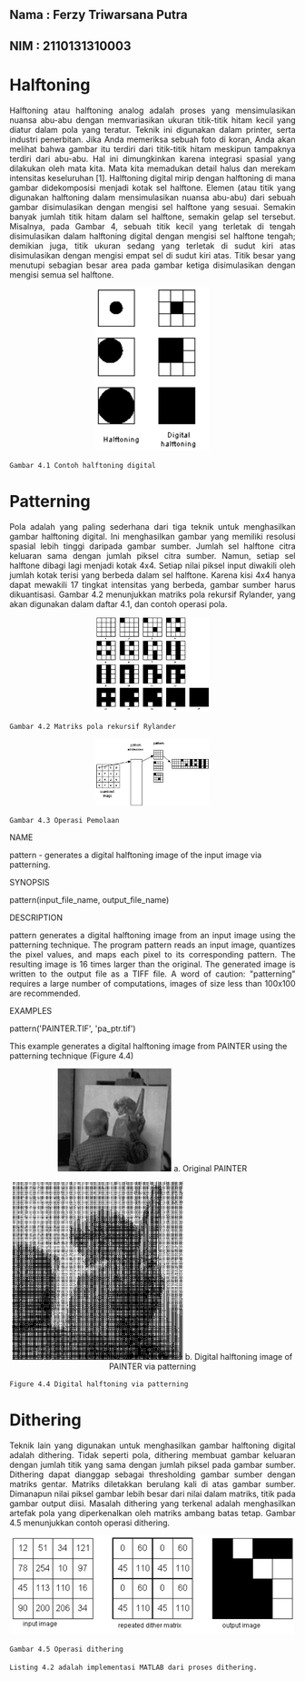 ## Nama : Ferzy Triwarsana Putra
## NIM : 2110131310003

# Halftoning
<p align="justify">Halftoning atau halftoning analog adalah proses yang mensimulasikan nuansa abu-abu dengan memvariasikan ukuran titik-titik hitam kecil yang diatur dalam pola yang teratur. Teknik ini digunakan dalam printer, serta industri penerbitan. Jika Anda memeriksa sebuah foto di koran, Anda akan melihat bahwa gambar itu terdiri dari titik-titik hitam meskipun tampaknya terdiri dari abu-abu. Hal ini dimungkinkan karena integrasi spasial yang dilakukan oleh mata kita. Mata kita memadukan detail halus dan merekam intensitas keseluruhan [1]. Halftoning digital mirip dengan halftoning di mana gambar didekomposisi menjadi kotak sel halftone. Elemen (atau titik yang digunakan halftoning dalam mensimulasikan nuansa abu-abu) dari sebuah gambar disimulasikan dengan mengisi sel halftone yang sesuai. Semakin banyak jumlah titik hitam dalam sel halftone, semakin gelap sel tersebut. Misalnya, pada Gambar 4, sebuah titik kecil yang terletak di tengah disimulasikan dalam halftoning digital dengan mengisi sel halftone tengah; demikian juga, titik ukuran sedang yang terletak di sudut kiri atas disimulasikan dengan mengisi empat sel di sudut kiri atas. Titik besar yang menutupi sebagian besar area pada gambar ketiga disimulasikan dengan mengisi semua sel halftone.

<p align="center"><img src="gambar/halftoning.PNG" alt="halftoning" width="200px">

    Gambar 4.1 Contoh halftoning digital

# Patterning
<p align="justify">Pola adalah yang paling sederhana dari tiga teknik untuk menghasilkan gambar halftoning digital. Ini menghasilkan gambar yang memiliki resolusi spasial lebih tinggi daripada gambar sumber. Jumlah sel halftone citra keluaran sama dengan jumlah piksel citra sumber. Namun, setiap sel halftone dibagi lagi menjadi kotak 4x4. Setiap nilai piksel input diwakili oleh jumlah kotak terisi yang berbeda dalam sel halftone. Karena kisi 4x4 hanya dapat mewakili 17 tingkat intensitas yang berbeda, gambar sumber harus dikuantisasi. Gambar 4.2 menunjukkan matriks pola rekursif Rylander, yang akan digunakan dalam daftar 4.1, dan contoh operasi pola.

<p align="center"><img src="gambar/patterning1.PNG" alt="halftoning" width="200px">

    Gambar 4.2 Matriks pola rekursif Rylander

<p align="center"><img src="gambar/patterning2.PNG" alt="halftoning" width="200px">

    Gambar 4.3 Operasi Pemolaan

NAME

pattern - generates a digital halftoning image of the input image via patterning.

SYNOPSIS

pattern(input_file_name, output_file_name)

DESCRIPTION

<p align="justify">pattern generates a digital halftoning image from an input image using the patterning technique. The program pattern reads an input image, quantizes the pixel values, and maps each pixel to its corresponding pattern. The resulting image is 16 times larger than the original. The generated image is written to the output file as a TIFF file. A word of caution: "patterning" requires a large number of computations, images of size less than 100x100 are recommended.

EXAMPLES

pattern('PAINTER.TIF', 'pa_ptr.tif')

This example generates a digital halftoning image from PAINTER using the patterning technique (Figure 4.4)

<p align="center"><img src="gambar/patterning3.PNG" alt="halftoning" width="200px">
a. Original PAINTER

<p align="center"><img src="gambar/patterning4.PNG" alt="halftoning" width="300px">
b. Digital halftoning image of PAINTER via patterning

    Figure 4.4 Digital halftoning via patterning

# Dithering
<p align="justify">Teknik lain yang digunakan untuk menghasilkan gambar halftoning digital adalah dithering. Tidak seperti pola, dithering membuat gambar keluaran dengan jumlah titik yang sama dengan jumlah piksel pada gambar sumber. Dithering dapat dianggap sebagai thresholding gambar sumber dengan matriks gentar. Matriks diletakkan berulang kali di atas gambar sumber. Dimanapun nilai piksel gambar lebih besar dari nilai dalam matriks, titik pada gambar output diisi. Masalah dithering yang terkenal adalah menghasilkan artefak pola yang diperkenalkan oleh matriks ambang batas tetap. Gambar 4.5 menunjukkan contoh operasi dithering.

<p align="center"><img src="gambar/dithering.PNG" alt="Operasi Dithering" width="500px">

    Gambar 4.5 Operasi dithering

    Listing 4.2 adalah implementasi MATLAB dari proses dithering.
